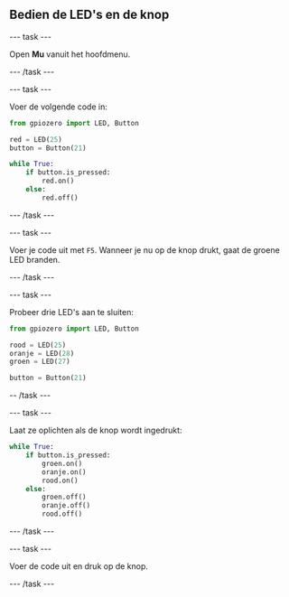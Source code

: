 ## Bedien de LED's en de knop

--- task ---

Open **Mu** vanuit het hoofdmenu.

--- /task ---

--- task ---

Voer de volgende code in:

```python
from gpiozero import LED, Button

red = LED(25)
button = Button(21)

while True:
    if button.is_pressed:
        red.on()
    else:
        red.off()
```

--- /task ---

--- task ---

Voer je code uit met `F5`. Wanneer je nu op de knop drukt, gaat de groene LED branden.

--- /task ---

--- task ---

Probeer drie LED's aan te sluiten:

```python
from gpiozero import LED, Button

rood = LED(25)
oranje = LED(28)
groen = LED(27)

button = Button(21)
```

-- /task ---

--- task ---

Laat ze oplichten als de knop wordt ingedrukt:

```python
while True:
    if button.is_pressed:
        groen.on()
        oranje.on()
        rood.on()
    else:
        groen.off()
        oranje.off()
        rood.off()
```

--- /task ---

--- task ---

Voer de code uit en druk op de knop.

--- /task ---